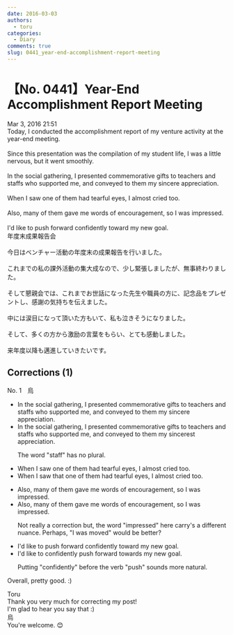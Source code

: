 ```yaml
---
date: 2016-03-03
authors:
  - toru
categories:
  - Diary
comments: true
slug: 0441_year-end-accomplishment-report-meeting
---
```


# 【No. 0441】Year-End Accomplishment Report Meeting
<div class="date">Mar 3, 2016 21:51</div>
<div id="post"><div id="body_show_ori">
Today, I conducted the accomplishment report of my venture activity at the year-end meeting.<br/><br/>Since this presentation was the compilation of my student life, I was a little nervous, but it went smoothly.<br/><br/>In the social gathering, I presented commemorative gifts to teachers and staffs who supported me, and conveyed to them my sincere appreciation.<br/><br/>When I saw one of them had tearful eyes, I almost cried too.<br/><br/>Also, many of them gave me words of encouragement, so I was impressed.<br/><br/>I'd like to push forward confidently toward my new goal.
</div></div>

<!-- more -->

<div id="post_ja"><div id="body_show_mo">
年度末成果報告会<br/><br/>今日はベンチャー活動の年度末の成果報告を行いました。<br/><br/>これまでの私の課外活動の集大成なので、少し緊張しましたが、無事終わりました。<br/><br/>そして懇親会では、これまでお世話になった先生や職員の方に、記念品をプレゼントし、感謝の気持ちを伝えました。<br/><br/>中には涙目になって頂いた方もいて、私も泣きそうになりました。<br/><br/>そして、多くの方から激励の言葉をもらい、とても感動しました。<br/><br/>来年度以降も邁進していきたいです。
</div></div>

## Corrections (1)
<div id="block"><div class="first_name"> No. 1　<span class="just_name">烏</span></div><div id="block2">
<ul class="correction_field">
<li class="incorrect">In the social gathering, I presented commemorative gifts to teachers and staffs who supported me, and conveyed to them my sincere appreciation.</li>
<li class="corrected correct">
In the social gathering, I presented commemorative gifts to teachers and staff<span class="sline">s</span> who supported me, and conveyed to them my sincere<span class="f_red">st</span> appreciation.
<p class="correction_comment">The word "staff" has no plural.</p>
</li>
</ul>
<ul class="correction_field">
<li class="incorrect">When I saw one of them had tearful eyes, I almost cried too.</li>
<li class="corrected correct">
When I saw <span class="f_blue">that</span> one of them had tearful eyes, I almost cried too.
</li>
</ul>
<ul class="correction_field">
<li class="incorrect">Also, many of them gave me words of encouragement, so I was impressed.</li>
<li class="corrected correct">
Also, many of them gave me words of encouragement, so I was impressed.
<p class="correction_comment">Not really a correction but, the word "impressed" here carry's a different nuance. Perhaps, "I was moved" would be better?</p>
</li>
</ul>
<ul class="correction_field">
<li class="incorrect">I'd like to push forward confidently toward my new goal.</li>
<li class="corrected correct">
I'd like to <span class="f_blue">confidently</span> push forward toward<span class="f_red">s</span> my new goal.
<p class="correction_comment">Putting "confidently" before the verb "push" sounds more natural.</p>
</li>
</ul>
<p class="comment_small">
 Overall, pretty good. :)
</p>

</div><div class="name"><span class="just_name">Toru</span><br>
Thank you very much for correcting my post!<br/>I'm glad to hear you say that :)
</div>
<div class="name"><span class="just_name">烏</span><br>
You're welcome. 😊 
</div>
</div>
